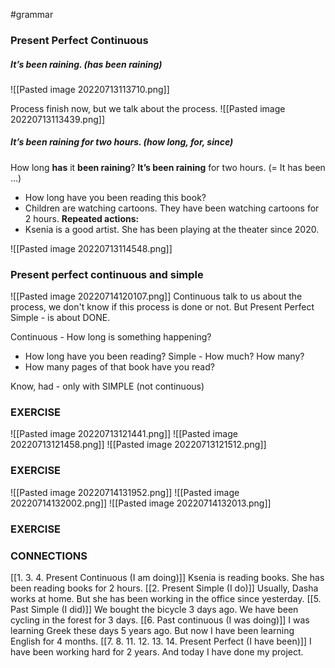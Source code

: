 #grammar 
### Present Perfect Continuous 

##### It’s been raining.  (has been raining)
![[Pasted image 20220713113710.png]]

Process finish now, but we talk about the process.
![[Pasted image 20220713113439.png]]

##### It’s been raining for two hours. (how long, for, since)
How long **has** it **been raining**?
**It’s been raining** for two hours. (= It has been ...)

- How long have you been reading this book?
- Children are watching cartoons. They have been watching cartoons for 2 hours. 
**Repeated actions:**
- Ksenia is a good artist. She has been playing at the theater since 2020. 

![[Pasted image 20220713114548.png]]

### Present perfect continuous and simple
![[Pasted image 20220714120107.png]]
Continuous talk to us about the process, we don't know if this process is done or not. But Present Perfect Simple - is about DONE.

Continuous - How long is something happening?
- How long have you been reading?
Simple - How much? How many? 
- How many pages of that book have you read?

Know, had - only with SIMPLE (not continuous)

### EXERCISE
![[Pasted image 20220713121441.png]]
![[Pasted image 20220713121458.png]]
![[Pasted image 20220713121512.png]]

### EXERCISE
![[Pasted image 20220714131952.png]]
![[Pasted image 20220714132002.png]]
![[Pasted image 20220714132013.png]]

### EXERCISE



### CONNECTIONS
[[1. 3. 4. Present Continuous (I am doing)]]
Ksenia is reading books. She has been reading books for 2 hours.
[[2. Present Simple (I do)]]
Usually, Dasha works at home. But she has been working in the office since yesterday.
[[5. Past Simple (I did)]]
We bought the bicycle 3 days ago. We have been cycling in the forest for 3 days.
[[6. Past continuous (I was doing)]]
I was learning Greek these days 5 years ago. But now I have been learning English for 4 months.
[[7. 8. 11. 12. 13. 14. Present Perfect (I have been)]]
I have been working hard for 2 years. And today I have done my project.